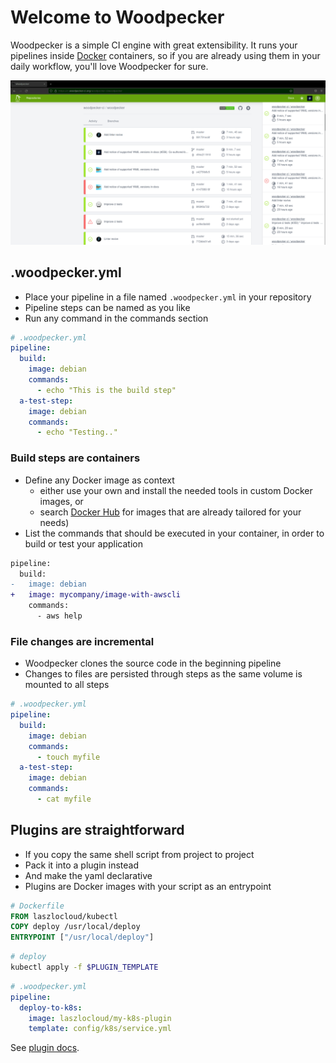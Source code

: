 # Welcome to Woodpecker

Woodpecker is a simple CI engine with great extensibility. It runs your pipelines inside [Docker](https://www.docker.com/) containers, so if you are already using them in your daily workflow, you'll love Woodpecker for sure.

![woodpecker](woodpecker.png)

## .woodpecker.yml

- Place your pipeline in a file named `.woodpecker.yml` in your repository
- Pipeline steps can be named as you like
- Run any command in the commands section

```yaml
# .woodpecker.yml
pipeline:
  build:
    image: debian
    commands:
      - echo "This is the build step"
  a-test-step:
    image: debian
    commands:
      - echo "Testing.."
```

### Build steps are containers

- Define any Docker image as context
  - either use your own and install the needed tools in custom Docker images, or
  - search [Docker Hub](https://hub.docker.com/search?type=image) for images that are already tailored for your needs) 
- List the commands that should be executed in your container, in order to build or test your application

```diff
pipeline:
  build:
-   image: debian
+   image: mycompany/image-with-awscli
    commands:
      - aws help
```

### File changes are incremental

- Woodpecker clones the source code in the beginning pipeline
- Changes to files are persisted through steps as the same volume is mounted to all steps

```yaml
# .woodpecker.yml
pipeline:
  build:
    image: debian
    commands:
      - touch myfile
  a-test-step:
    image: debian
    commands:
      - cat myfile
```

## Plugins are straightforward

- If you copy the same shell script from project to project
- Pack it into a plugin instead
- And make the yaml declarative
- Plugins are Docker images with your script as an entrypoint

```Dockerfile
# Dockerfile
FROM laszlocloud/kubectl
COPY deploy /usr/local/deploy
ENTRYPOINT ["/usr/local/deploy"]
```

```bash
# deploy
kubectl apply -f $PLUGIN_TEMPLATE
```

```yaml
# .woodpecker.yml
pipeline:
  deploy-to-k8s:
    image: laszlocloud/my-k8s-plugin
    template: config/k8s/service.yml
```

See [plugin docs](/docs/usage/plugins/plugins).
